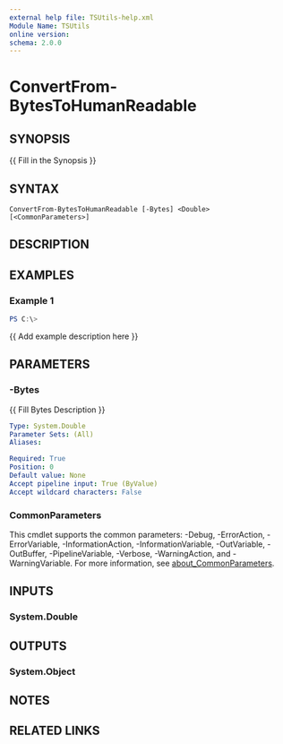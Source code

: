 ```yaml
---
external help file: TSUtils-help.xml
Module Name: TSUtils
online version:
schema: 2.0.0
---
```


# ConvertFrom-BytesToHumanReadable

## SYNOPSIS
{{ Fill in the Synopsis }}

## SYNTAX

```
ConvertFrom-BytesToHumanReadable [-Bytes] <Double> [<CommonParameters>]
```

## DESCRIPTION


## EXAMPLES

### Example 1
```powershell
PS C:\> 
```

{{ Add example description here }}

## PARAMETERS

### -Bytes
{{ Fill Bytes Description }}

```yaml
Type: System.Double
Parameter Sets: (All)
Aliases:

Required: True
Position: 0
Default value: None
Accept pipeline input: True (ByValue)
Accept wildcard characters: False
```

### CommonParameters
This cmdlet supports the common parameters: -Debug, -ErrorAction, -ErrorVariable, -InformationAction, -InformationVariable, -OutVariable, -OutBuffer, -PipelineVariable, -Verbose, -WarningAction, and -WarningVariable. For more information, see [about_CommonParameters](http://go.microsoft.com/fwlink/?LinkID=113216).

## INPUTS

### System.Double

## OUTPUTS

### System.Object
## NOTES

## RELATED LINKS
